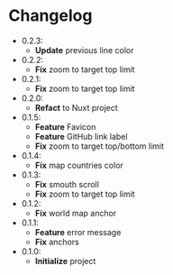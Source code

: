 # Changelog

- 0.2.3:
  - **Update** previous line color
- 0.2.2:
  - **Fix** zoom to target top limit
- 0.2.1:
  - **Fix** zoom to target top limit
- 0.2.0:
  - **Refact** to Nuxt project
- 0.1.5:
  - **Feature** Favicon
  - **Feature** GitHub link label
  - **Fix** zoom to target top/bottom limit
- 0.1.4:
  - **Fix** map countries color
- 0.1.3:
  - **Fix** smouth scroll
  - **Fix** zoom to target top limit
- 0.1.2:
  - **Fix** world map anchor
- 0.1.1:
  - **Feature** error message
  - **Fix** anchors
- 0.1.0:
  - **Initialize** project
